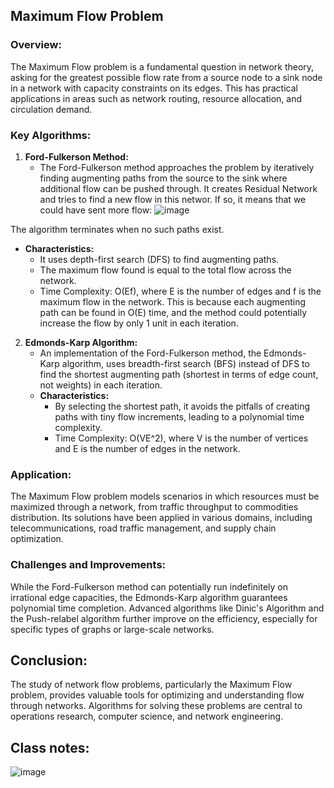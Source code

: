 ## Maximum Flow Problem

### Overview:

The Maximum Flow problem is a fundamental question in network theory, asking for the greatest possible flow rate from a source node to a sink node in a network with capacity constraints on its edges. This has practical applications in areas such as network routing, resource allocation, and circulation demand.

### Key Algorithms:

1. **Ford-Fulkerson Method:**
   - The Ford-Fulkerson method approaches the problem by iteratively finding augmenting paths from the source to the sink where additional flow can be pushed through.
      It creates Residual Network and tries to find a new flow in this networ. If so, it means that we could have sent more flow:
      ![image](https://github.com/alielbekov/class-notes-445/assets/83210137/2c3dfb19-cef4-4fba-96ee-e9a180bfe4fd)

     

   
 The algorithm terminates when no such paths exist.
   - **Characteristics:**
     - It uses depth-first search (DFS) to find augmenting paths.
     - The maximum flow found is equal to the total flow across the network.
     - Time Complexity: O(Ef), where E is the number of edges and f is the maximum flow in the network. This is because each augmenting path can be found in O(E) time, and the method could potentially increase the flow by only 1 unit in each iteration.


2. **Edmonds-Karp Algorithm:**
   - An implementation of the Ford-Fulkerson method, the Edmonds-Karp algorithm, uses breadth-first search (BFS) instead of DFS to find the shortest augmenting path (shortest in terms of edge count, not weights) in each iteration. 
   - **Characteristics:**
     - By selecting the shortest path, it avoids the pitfalls of creating paths with tiny flow increments, leading to a polynomial time complexity.
     - Time Complexity: O(VE^2), where V is the number of vertices and E is the number of edges in the network.
     

### Application:

The Maximum Flow problem models scenarios in which resources must be maximized through a network, from traffic throughput to commodities distribution. Its solutions have been applied in various domains, including telecommunications, road traffic management, and supply chain optimization.

### Challenges and Improvements:

While the Ford-Fulkerson method can potentially run indefinitely on irrational edge capacities, the Edmonds-Karp algorithm guarantees polynomial time completion. Advanced algorithms like Dinic's Algorithm and the Push-relabel algorithm further improve on the efficiency, especially for specific types of graphs or large-scale networks.

## Conclusion:

The study of network flow problems, particularly the Maximum Flow problem, provides valuable tools for optimizing and understanding flow through networks. Algorithms for solving these problems are central to operations research, computer science, and network engineering.

## Class notes:

![image](https://github.com/alielbekov/class-notes-445/assets/83210137/776eeb9a-6dfc-4a55-b403-f912e8a985f9)

